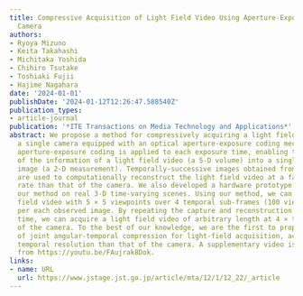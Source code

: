 ```yaml
---
title: Compressive Acquisition of Light Field Video Using Aperture-Exposure-Coded
  Camera
authors:
- Ryoya Mizuno
- Keita Takahashi
- Michitaka Yoshida
- Chihiro Tsutake
- Toshiaki Fujii
- Hajime Nagahara
date: '2024-01-01'
publishDate: '2024-01-12T12:26:47.588540Z'
publication_types:
- article-journal
publication: '*ITE Transactions on Media Technology and Applications*'
abstract: We propose a method for compressively acquiring a light field video using
  a single camera equipped with an optical aperture-exposure coding mechanism. The
  aperture-exposure coding is applied to each exposure time, enabling the embedding
  of the information of a light field video (a 5-D volume) into a single observed
  image (a 2-D measurement). Temporally-successive images obtained from the camera
  are used to computationally reconstruct the light field video at a faster frame
  rate than that of the camera. We also developed a hardware prototype to validate
  our method on real 3-D time-varying scenes. Using our method, we can obtain a light
  field video with 5 × 5 viewpoints over 4 temporal sub-frames (100 views in total)
  per each observed image. By repeating the capture and reconstruction processes over
  time, we can acquire a light field video of arbitrary length at 4 × the frame rate
  of the camera. To the best of our knowledge, we are the first to propose a method
  of joint angular-temporal compression for light-field acquisition, achieving a finer
  temporal resolution than that of the camera. A supplementary video is available
  from https://youtu.be/FAujrak8Dok.
links:
- name: URL
  url: https://www.jstage.jst.go.jp/article/mta/12/1/12_22/_article
---
```

